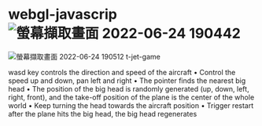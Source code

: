 # webgl-javascrip![螢幕擷取畫面 2022-06-24 190442](https://user-images.githubusercontent.com/79260866/175522490-737a6f60-be94-4903-b84d-4170386dc1f3.jpg)
![螢幕擷取畫面 2022-06-24 190512](https://user-images.githubusercontent.com/79260866/175522496-486955bd-7716-4c9d-9aca-0466d98f0a54.jpg)
t-jet-game

wasd key controls the direction and speed of the aircraft
• Control the speed up and down, pan left and right
• The pointer finds the nearest big head
• The position of the big head is randomly generated (up, down, left, right, front), and the take-off position of the plane is the center of the whole world
• Keep turning the head towards the aircraft position
• Trigger restart after the plane hits the big head, the big head regenerates
